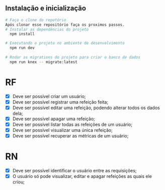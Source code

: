## Instalação e inicialização

```bash
# Faça o clone do repotório
Após clonar esse repositório faça os proximos passos.
# Instalar as dependências do projeto
  npm install

# Executando o projeto no ambiente de desenvolvimento
  npm run dev
  
# Rodar as migrations do projeto para criar o banco de dados
  npm run knex -- migrate:latest
```

# RF

- [x] Deve ser possível criar um usuário;
- [x] Deve ser possível registrar uma refeição feita;
- [x] Deve ser possível editar uma refeição, podendo alterar todos os dados dela;
- [x] Deve ser possível apagar uma refeição;
- [x] Deve ser possível listar todas as refeições de um usuário;
- [x] Deve ser possível visualizar uma única refeição;
- [x] Deve ser possível recuperar as métricas de um usuário;

# RN

- [x] Deve ser possível identificar o usuário entre as requisições;
- [x] O usuário só pode visualizar, editar e apagar refeições as quais ele criou;